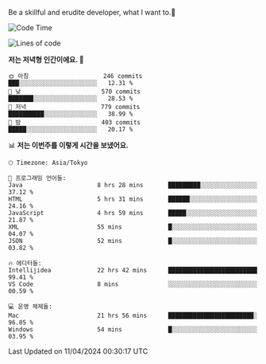Be a skillful and erudite developer, what I want to.👶

<!--START_SECTION:waka-->
![Code Time](http://img.shields.io/badge/Code%20Time-680%20hrs%2042%20mins-blue)

![Lines of code](https://img.shields.io/badge/%EC%A0%80%EB%8A%94%20%EC%97%AC%ED%83%9C%EA%B9%8C%EC%A7%80%20-1.2%20million%20%EC%A4%84%EC%9D%98%20%EC%BD%94%EB%93%9C%EB%A5%BC%20%EC%9E%91%EC%84%B1%ED%96%88%EC%96%B4%EC%9A%94.-blue)

**저는 저녁형 인간이에요. 🦉** 

```text
🌞 아침                     246 commits         ███░░░░░░░░░░░░░░░░░░░░░░   12.31 % 
🌆 낮　                     570 commits         ███████░░░░░░░░░░░░░░░░░░   28.53 % 
🌃 저녁                     779 commits         ██████████░░░░░░░░░░░░░░░   38.99 % 
🌙 밤　                     403 commits         █████░░░░░░░░░░░░░░░░░░░░   20.17 % 
```


📊 **저는 이번주를 이렇게 시간을 보냈어요.** 

```text
🕑︎ Timezone: Asia/Tokyo

💬 프로그래밍 언어들: 
Java                     8 hrs 28 mins       █████████░░░░░░░░░░░░░░░░   37.12 % 
HTML                     5 hrs 31 mins       ██████░░░░░░░░░░░░░░░░░░░   24.16 % 
JavaScript               4 hrs 59 mins       █████░░░░░░░░░░░░░░░░░░░░   21.87 % 
XML                      55 mins             █░░░░░░░░░░░░░░░░░░░░░░░░   04.07 % 
JSON                     52 mins             █░░░░░░░░░░░░░░░░░░░░░░░░   03.82 % 

🔥 에디터들: 
Intellijidea             22 hrs 42 mins      █████████████████████████   99.41 % 
VS Code                  8 mins              ░░░░░░░░░░░░░░░░░░░░░░░░░   00.59 % 

💻 운영 체제들: 
Mac                      21 hrs 56 mins      ████████████████████████░   96.05 % 
Windows                  54 mins             █░░░░░░░░░░░░░░░░░░░░░░░░   03.95 % 
```


 Last Updated on 11/04/2024 00:30:17 UTC
<!--END_SECTION:waka-->
